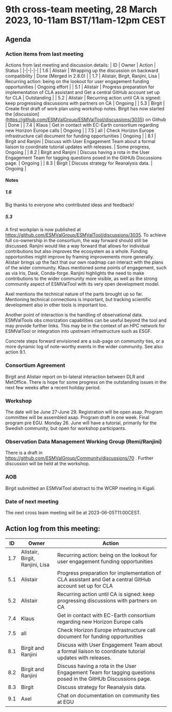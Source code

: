 # 9th cross-team meeting, 28 March 2023, 10-11am BST/11am-12pm CEST

## Agenda
### Action items from last meeting

Actions from last meeting and discussion details:
| ID | Owner | Action | Status |
|-|-|-|-|
| 1.6 | Alistair | Wrapping up the discussion on backward compatibility | Done (Merged in 2.8.0) |
| 1.7 | Alistair, Birgit, Ranjini, Lisa | Recurring action: being on the lookout for user engagement funding opportunities | Ongoing effort |
| 5.1 | Alistair | Progress preparation for implementation of CLA assistant and Get a central GitHub account set up for CLA | Outstanding |
| 5.2 | Alistair | Recurring action until CA is signed: keep progressing discussions with partners on CA | Ongoing |
| 5.3 | Birgit | Create first draft of work plan using workshop notes. Birgit has now started the [discussion] (https://github.com/ESMValGroup/ESMValTool/discussions/3035) on Github | Done |
| 7.4 | Klaus | Get in contact with EC-Earth consortium regarding new Horizon Europe calls | Ongoing |
| 7.5 | all | Check Horizon Europe infrastructure call document for funding opportunities | Ongoing |
| 8.1 | Birgit and Ranjini | Discuss with User Engagement Team about a formal liaison to coordinate tutorial updates with releases. | Some progress, Ongoing |
| 8.2 | Birgit and Ranjini | Discuss having a rota in the User Engagement Team for tagging questions posed in the GitHUb Discussions page. | Ongoing |
| 8.3 | Birgit | Discuss strategy for Reanalysis data. | Ongoing |

#### Notes
##### 1.6
Big thanks to everyone who contributed ideas and feedback!

##### 5.3
A first workplan is now published at https://github.com/ESMValGroup/ESMValTool/discussions/3035.
To achieve full co-ownership in the consortium, the way forward should still be discussed.
Ranjini would like a way forward that allows for individual contributions but also improves the ecosystem as a whole.
Funding opportunities might improve by framing improvements more generally.
Alistair brings up the fact that our own roadmap can interact with the plans of the wider community.
Klaus mentioned some points of engagement, such as via Iris, Dask, Conda-forge.
Ranjini highlights the need to make contributions to the wider community more visible,
as well as the strong community aspect of ESMValTool with its very open development model.

Axel mentions the technical nature of the parts brought up so far.
Mentioning technical connections is important, but tracking scientific development also in other tools is important too.

Another point of interaction is the handling of observational data.
ESMValTools obs cmorization capabilities can be useful beyond the tool and may provide further links.
This may be in the context of an HPC network for ESMValTool or integration into upstream infrastructure such as ESGF.

Concrete steps forward envisioned are a sub-page on community ties, or a more dynamic log of note-worthy events in the wider community.
See also action 9.1.

### Consortium Agreement
Birgit and Alistair report on bi-lateral interaction between DLR and MetOffice.
There is hope for some progress on the outstanding issues in the next few weeks after a recent holiday period.

### Workshop
The date will be June 27-June 29.
Registration will be open asap.
Program committee will be assembled asap.
Program draft in one week.
Final program pre EGU.
Monday 26. June will have a tutorial, primarily for the Swedish community, but open for workshop participants.

### Observation Data Management Working Group (Remi/Ranjini)
There is a draft in https://github.com/ESMValGroup/Community/discussions/70 . Further discussion will be held at the workshop.

### AOB
Birgit submitted an ESMValTool abstract to the WCRP meeting in Kigali.

### Date of next meeting
The next cross team meeting will be at 2023-06-05T11:00CEST.

## Action log from this meeting:

| ID | Owner | Action |
|-|-|-|
| 1.7 | Alistair, Birgit, Ranjini, Lisa | Recurring action: being on the lookout for user engagement funding opportunities |
| 5.1 | Alistair | Progress preparation for implementation of CLA assistant and Get a central GitHub account set up for CLA |
| 5.2 | Alistair | Recurring action until CA is signed: keep progressing discussions with partners on CA |
| 7.4 | Klaus | Get in contact with EC-Earth consortium regarding new Horizon Europe calls |
| 7.5 | all | Check Horizon Europe infrastructure call document for funding opportunities |
| 8.1 | Birgit and Ranjini | Discuss with User Engagement Team about a formal liaison to coordinate tutorial updates with releases. |
| 8.2 | Birgit and Ranjini | Discuss having a rota in the User Engagement Team for tagging questions posed in the GitHUb Discussions page. |
| 8.3 | Birgit | Discuss strategy for Reanalysis data. |
| 9.1 | Axel | Chat on documentation on community ties at EGU |

